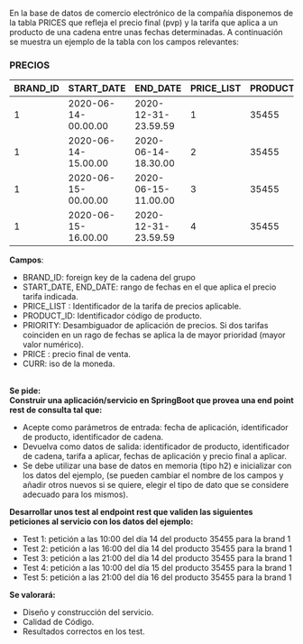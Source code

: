 En la base de datos de comercio electrónico de la compañía disponemos de la tabla PRICES que refleja el precio final (pvp)
y la tarifa que aplica a un producto de una cadena entre unas fechas determinadas.
A continuación se muestra un ejemplo de la tabla con los campos relevantes:

### PRECIOS

| BRAND_ID | START_DATE           |   END_DATE |   PRICE_LIST |   PRODUCT_ID   |    PRIORITY   |   PRICE  |   CURR |
| :--- |:---------------------| :--- | :--- | :--- | :--- | :--- | :--- |
| 1 | 2020-06-14-00.00.00  | 2020-12-31-23.59.59 | 1 | 35455 | 0 | 35.50 | EUR |
| 1 | 2020-06-14-15.00.00  | 2020-06-14-18.30.00 | 2 | 35455 | 1 | 25.45 | EUR |
| 1 | 2020-06-15-00.00.00  | 2020-06-15-11.00.00 | 3 | 35455 | 1 | 30.50 | EUR |
| 1 | 2020-06-15-16.00.00  | 2020-12-31-23.59.59 | 4 | 35455 | 1 | 38.95 | EUR |

**Campos**:
*	BRAND_ID: foreign key de la cadena del grupo
*	START_DATE, END_DATE: rango de fechas en el que aplica el precio tarifa indicada.
*	PRICE_LIST : Identificador de la tarifa de precios aplicable.
*	PRODUCT_ID: Identificador código de producto.
*	PRIORITY: Desambiguador de aplicación de precios. Si dos tarifas coinciden en un rago de fechas se aplica la de mayor prioridad (mayor valor numérico).
*	PRICE : precio final de venta.
*	CURR: iso de la moneda.</br></br>

**Se pide:**</br>
**Construir una aplicación/servicio en SpringBoot que provea una end point rest de consulta tal que:**
*	Acepte como parámetros de entrada: fecha de aplicación, identificador de producto, identificador de cadena.
*	Devuelva como datos de salida: identificador de producto, identificador de cadena, tarifa a aplicar, fechas de aplicación y precio final a aplicar.
*	Se debe utilizar una base de datos en memoria (tipo h2) e inicializar con los datos del ejemplo, (se pueden cambiar el nombre de los campos y añadir otros nuevos si se quiere, elegir el tipo de dato que se considere adecuado para los mismos).

**Desarrollar unos test al endpoint rest que validen las siguientes peticiones al servicio con los datos del ejemplo:**
*	Test 1: petición a las 10:00 del día 14 del producto 35455 para la brand 1
*	Test 2: petición a las 16:00 del día 14 del producto 35455 para la brand 1
*	Test 3: petición a las 21:00 del día 14 del producto 35455 para la brand 1
*	Test 4: petición a las 10:00 del día 15 del producto 35455 para la brand 1
*	Test 5: petición a las 21:00 del día 16 del producto 35455 para la brand 1

**Se valorará:**
*	Diseño y construcción del servicio.
*	Calidad de Código.
*	Resultados correctos en los test.
